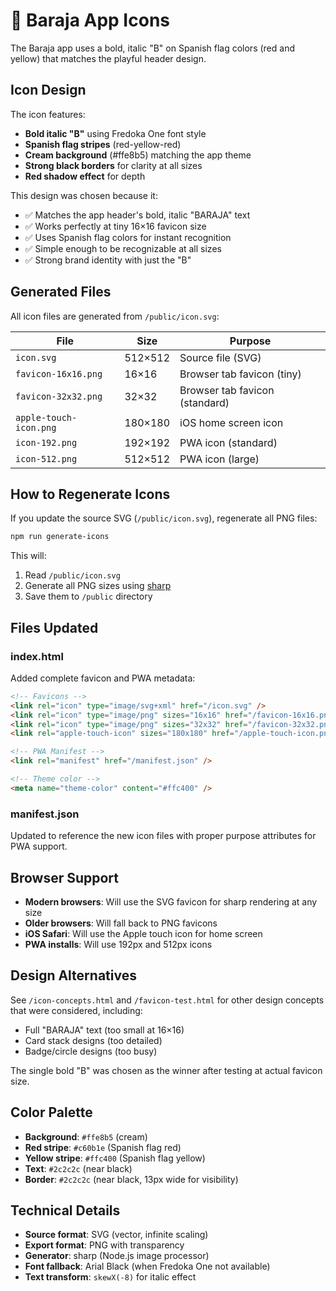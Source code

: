 # 🎴 Baraja App Icons

The Baraja app uses a bold, italic "B" on Spanish flag colors (red and yellow) that matches the playful header design.

## Icon Design

The icon features:
- **Bold italic "B"** using Fredoka One font style
- **Spanish flag stripes** (red-yellow-red)
- **Cream background** (#ffe8b5) matching the app theme
- **Strong black borders** for clarity at all sizes
- **Red shadow effect** for depth

This design was chosen because it:
- ✅ Matches the app header's bold, italic "BARAJA" text
- ✅ Works perfectly at tiny 16×16 favicon size
- ✅ Uses Spanish flag colors for instant recognition
- ✅ Simple enough to be recognizable at all sizes
- ✅ Strong brand identity with just the "B"

## Generated Files

All icon files are generated from `/public/icon.svg`:

| File | Size | Purpose |
|------|------|---------|
| `icon.svg` | 512×512 | Source file (SVG) |
| `favicon-16x16.png` | 16×16 | Browser tab favicon (tiny) |
| `favicon-32x32.png` | 32×32 | Browser tab favicon (standard) |
| `apple-touch-icon.png` | 180×180 | iOS home screen icon |
| `icon-192.png` | 192×192 | PWA icon (standard) |
| `icon-512.png` | 512×512 | PWA icon (large) |

## How to Regenerate Icons

If you update the source SVG (`/public/icon.svg`), regenerate all PNG files:

```bash
npm run generate-icons
```

This will:
1. Read `/public/icon.svg`
2. Generate all PNG sizes using [sharp](https://sharp.pixelplumbing.com/)
3. Save them to `/public` directory

## Files Updated

### index.html
Added complete favicon and PWA metadata:
```html
<!-- Favicons -->
<link rel="icon" type="image/svg+xml" href="/icon.svg" />
<link rel="icon" type="image/png" sizes="16x16" href="/favicon-16x16.png" />
<link rel="icon" type="image/png" sizes="32x32" href="/favicon-32x32.png" />
<link rel="apple-touch-icon" sizes="180x180" href="/apple-touch-icon.png" />

<!-- PWA Manifest -->
<link rel="manifest" href="/manifest.json" />

<!-- Theme color -->
<meta name="theme-color" content="#ffc400" />
```

### manifest.json
Updated to reference the new icon files with proper purpose attributes for PWA support.

## Browser Support

- **Modern browsers**: Will use the SVG favicon for sharp rendering at any size
- **Older browsers**: Will fall back to PNG favicons
- **iOS Safari**: Will use the Apple touch icon for home screen
- **PWA installs**: Will use 192px and 512px icons

## Design Alternatives

See `/icon-concepts.html` and `/favicon-test.html` for other design concepts that were considered, including:
- Full "BARAJA" text (too small at 16×16)
- Card stack designs (too detailed)
- Badge/circle designs (too busy)

The single bold "B" was chosen as the winner after testing at actual favicon size.

## Color Palette

- **Background**: `#ffe8b5` (cream)
- **Red stripe**: `#c60b1e` (Spanish flag red)
- **Yellow stripe**: `#ffc400` (Spanish flag yellow)
- **Text**: `#2c2c2c` (near black)
- **Border**: `#2c2c2c` (near black, 13px wide for visibility)

## Technical Details

- **Source format**: SVG (vector, infinite scaling)
- **Export format**: PNG with transparency
- **Generator**: sharp (Node.js image processor)
- **Font fallback**: Arial Black (when Fredoka One not available)
- **Text transform**: `skewX(-8)` for italic effect
